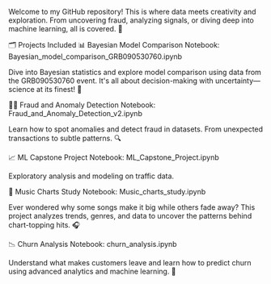 Welcome to my GitHub repository!
This is where data meets creativity and exploration. From uncovering fraud, analyzing signals, or diving deep into machine learning, all is covered. 🚀

🗂 Projects Included
📊 Bayesian Model Comparison
Notebook: Bayesian_model_comparison_GRB090530760.ipynb

Dive into Bayesian statistics and explore model comparison using data from the GRB090530760 event. It's all about decision-making with uncertainty—science at its finest! 🌌

🕵️‍♀️ Fraud and Anomaly Detection
Notebook: Fraud_and_Anomaly_Detection_v2.ipynb

Learn how to spot anomalies and detect fraud in datasets. From unexpected transactions to subtle patterns. 🔍

📈 ML Capstone Project
Notebook: ML_Capstone_Project.ipynb

Exploratory analysis and modeling on traffic data. 

🎵 Music Charts Study
Notebook: Music_charts_study.ipynb

Ever wondered why some songs make it big while others fade away? This project analyzes trends, genres, and data to uncover the patterns behind chart-topping hits. 🎧

📉 Churn Analysis
Notebook: churn_analysis.ipynb

Understand what makes customers leave and learn how to predict churn using advanced analytics and machine learning.  💼
